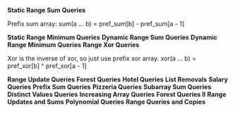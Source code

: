 **Static Range Sum Queries**

Prefix sum array: sum(a ... b) =  pref_sum[b] - pref_sum[a - 1]

**Static Range Minimum Queries**
**Dynamic Range Sum Queries**
**Dynamic Range Minimum Queries**
**Range Xor Queries**

Xor is the inverse of xor, so just use prefix xor array. xor(a ... b) = 
pref_xor[b] ^ pref_xor[a - 1]

**Range Update Queries**
**Forest Queries**
**Hotel Queries**
**List Removals**
**Salary Queries**
**Prefix Sum Queries**
**Pizzeria Queries**
**Subarray Sum Queries**
**Distinct Values Queries**
**Increasing Array Queries**
**Forest Queries II**
**Range Updates and Sums**
**Polynomial Queries**
**Range Queries and Copies**
